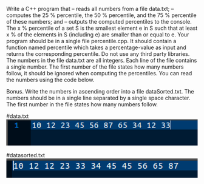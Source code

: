 Write a C++ program that
– reads all numbers from a file data.txt;
– computes the 25 % percentile, the 50 % percentile, and the 75 % percentile of these numbers; and
– outputs the computed percentiles to the console.
The x % percentile of a set S is the smallest element e in S such that at least x % of the elements in S
(including e) are smaller than or equal to e.
Your program should be in a single file percentile.cpp. It should contain a function named percentile
which takes a percentage-value as input and returns the corresponding percentile. Do not use any
third party libraries.
The numbers in the file data.txt are all integers. Each line of the file contains a single number. The
first number of the file states how many numbers follow, it should be ignored when computing the
percentiles. You can read the numbers using the code below.

Bonus. Write the numbers in ascending order into a file dataSorted.txt. The numbers should be
in a single line separated by a single space character. The first number in the file states how many
numbers follow.

#data.txt
![alt text](https://github.com/pfdinc/sorting_and_percentile/blob/master/Screen%20Shot%202017-10-22%20at%2010.04.59%20AM.png )

#datasorted.txt
![alt text](https://github.com/pfdinc/sorting_and_percentile/blob/master/Screen%20Shot%202017-10-22%20at%2010.05.14%20AM.png )

